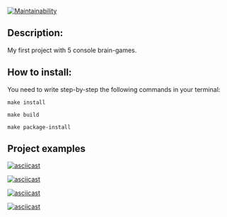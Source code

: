 [![Maintainability](https://api.codeclimate.com/v1/badges/d6db67cbb708c9d0eb3e/maintainability)](https://codeclimate.com/github/JCompX/python-project-49/maintainability)

## Description:

My first project with 5 console brain-games.

## How to install:

You need to write step-by-step the following commands in your terminal:

    make install

    make build

    make package-install

## Project examples

[![asciicast](https://asciinema.org/a/4dm0ud2k02n9tfecQswtc30ef.svg)](https://asciinema.org/a/4dm0ud2k02n9tfecQswtc30ef)


[![asciicast](https://asciinema.org/a/4pbVMx9lYubveS96kpzOenLCm.svg)](https://asciinema.org/a/4pbVMx9lYubveS96kpzOenLCm)


[![asciicast](https://asciinema.org/a/Iw4VPqgZidHctPxaFNNAmKeha.svg)](https://asciinema.org/a/Iw4VPqgZidHctPxaFNNAmKeha)


[![asciicast](https://asciinema.org/a/rkX9vLITJRbLuDCITRgrAzr3L.svg)](https://asciinema.org/a/rkX9vLITJRbLuDCITRgrAzr3L)
